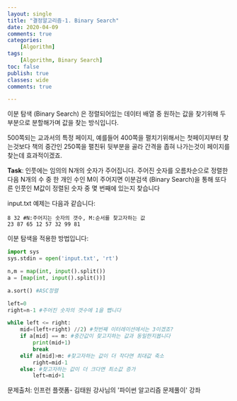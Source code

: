 ```yaml
---
layout: single
title: "결정알고리즘-1. Binary Search"
date: 2020-04-09
comments: true
categories: 
    [Algorithm]
tags:
    [Algorithm, Binary Search]
toc: false
publish: true
classes: wide
comments: true

---
```


이분 탐색 (Binary Search) 은 정렬되어있는 데이터 배열 중 원하는 값을 찾기위해 두 부분으로 분할해가며 값을 찾는 방식입니다. 

500쪽되는 교과서의 특정 페이지, 예를들어 400쪽을 펼치기위해서는 첫페이지부터 찾는것보다 책의 중간인 250쪽을 펼친뒤 뒷부분을 골라 간격을 좁혀 나가는것이 페이지를 찾는데 효과적이겠죠.

**Task**: 인풋에는 임의의 N개의 숫자가 주어집니다. 주어진 숫자를 오름차순으로 정렬한다음 N개의 수 중 한 개인 수인 M이 주어지면 이분검색 (Binary Search)을 통해 또다른 인풋인 M값이 정렬된 숫자 중 몇 번째에 있는지 찾습니다

input.txt 예제는 다음과 같습니다:
```
8 32 #N:주어지는 숫자의 갯수, M:순서를 찾고자하는 값
23 87 65 12 57 32 99 81
```

이분 탐색을 적용한 방법입니다:
```python
import sys
sys.stdin = open('input.txt', 'rt')

n,m = map(int, input().split())
a = [map(int, input().split())]

a.sort() #ASC정렬

left=0
right=n-1 #주어진 숫자의 갯수에 1을 뺍니다

while left <= right:
    mid=(left+right) //2) #첫번째 이터레이션에서는 3이겠죠?
    if a[mid] == m: #중간값이 찾고지하는 값과 동일한지봅니다
        print(mid+1)
        break
    elif a[mid]>m: #찾고자하는 값이 더 작다면 최대값 축소
        right=mid-1
    else: #찾고자하는 값이 더 크다면 최소값 증가
        left=mid+1

```
문제출처: 인프런 플랫폼- 김태원 강사님의 '파이썬 알고리즘 문제풀이' 강좌